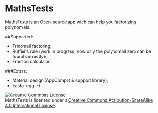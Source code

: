 # MathsTests
MathsTests is an Open-source app wich can help you factorizing polynomials.

##Supported:
- Trinomail factoring;
- Ruffini's rule (work in progress, now only the polynomail zero can be found correctly);
- Fraction calculator.

###Extras:
- Material design (AppCompat & support library);
- Easter egg :-)



<a rel="license" href="http://creativecommons.org/licenses/by-sa/4.0/"><img alt="Creative Commons License" style="border-width:0" src="https://i.creativecommons.org/l/by-sa/4.0/88x31.png" /></a><br />MathsTests is licensed under a <a rel="license" href="http://creativecommons.org/licenses/by-sa/4.0/">Creative Commons Attribution-ShareAlike 4.0 International License</a>.
